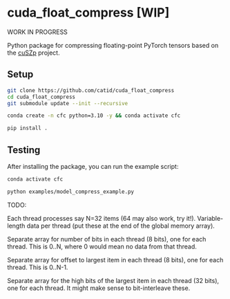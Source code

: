 # cuda_float_compress [WIP]

WORK IN PROGRESS

Python package for compressing floating-point PyTorch tensors based on the [cuSZp](https://github.com/szcompressor/cuSZp) project.


## Setup

```bash
git clone https://github.com/catid/cuda_float_compress
cd cuda_float_compress
git submodule update --init --recursive

conda create -n cfc python=3.10 -y && conda activate cfc

pip install .
```


## Testing

After installing the package, you can run the example script:

```bash
conda activate cfc

python examples/model_compress_example.py
```


TODO:

Each thread processes say N=32 items (64 may also work, try it!).  Variable-length data per thread (put these at the end of the global memory array).

Separate array for number of bits in each thread (8 bits), one for each thread.
This is 0..N, where 0 would mean no data from that thread.

Separate array for offset to largest item in each thread (8 bits), one for each thread.
This is 0..N-1.

Separate array for the high bits of the largest item in each thread (32 bits), one for each thread.
It might make sense to bit-interleave these.

